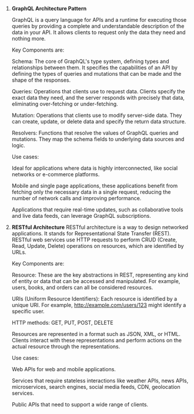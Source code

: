 1. **GraphQL Architecture Pattern**

   GraphQL is a query language for APIs and a runtime for executing those queries by providing a complete and understandable description of the data in your API. It allows clients to request only the data they need and nothing more.
   
   Key Components are:
   
     Schema: The core of GraphQL's type system, defining types and relationships between them. It specifies the capabilities of an API by defining the types of queries and mutations that can be made and the shape of the responses.
   
     Queries: Operations that clients use to request data. Clients specify the exact data they need, and the server responds with precisely that data, eliminating over-fetching or under-fetching.
   
     Mutation: Operations that clients use to modify server-side data. They can create, update, or delete data and specify the return data structure.
   
     Resolvers: Functions that resolve the values of GraphQL queries and mutations. They map the schema fields to underlying data sources and logic.
   
   Use cases:
   
     Ideal for applications where data is highly interconnected, like social networks or e-commerce platforms.
   
     Mobile and single page applications, these applications benefit from fetching only the necessary data in a single request, reducing the number of network calls and improving performance.
   
     Applications that require real-time updates, such as collaborative tools and live data feeds, can leverage GraphQL subscriptions.

3. **RESTful Architecture**
   RESTful architecture is a way to design networked applications. It stands for Representational State Transfer (REST). RESTful web services use HTTP requests to perform CRUD (Create, Read, Update, Delete) operations on resources, which are identified by URLs.
   
   Key Components are:
   
     Resource: These are the key abstractions in REST, representing any kind of entity or data that can be accessed and manipulated. For example, users, books, and orders can all be considered resources.
   
     URIs (Uniform Resource Identifiers): Each resource is identified by a unique URI. For example, http://example.com/users/123 might identify a specific user.
   
     HTTP methods: GET, PUT, POST, DELETE
   
     Resources are represented in a format such as JSON, XML, or HTML. Clients interact with these representations and perform actions on the actual resource through the representations.
   
   Use cases:
   
     Web APIs for web and mobile applications.
   
     Services that require stateless interactions like weather APIs, news APIs, microservices, search engines, social media feeds, CDN, geolocation services.
   
     Public APIs that need to support a wide range of clients.
